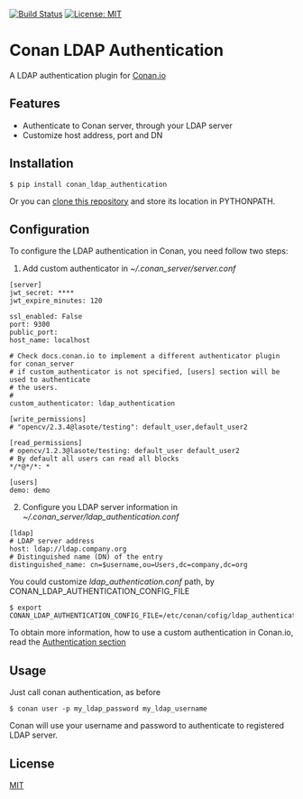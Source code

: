 [![Build Status](https://travis-ci.org/uilianries/conan-ldap-authentication.svg?branch=master)](https://travis-ci.org/uilianries/conan-ldap-authentication) [![License: MIT](https://img.shields.io/badge/License-MIT-yellow.svg)](https://opensource.org/licenses/MIT)
# Conan LDAP Authentication

A LDAP authentication plugin for [Conan.io](https://conan.io)

## Features
* Authenticate to Conan server, through your LDAP server
* Customize host address, port and DN

## Installation

    $ pip install conan_ldap_authentication

Or you can [clone this repository](http://github.com/uilianries/conan-ldap-authentication) and store its location in PYTHONPATH.

## Configuration

To configure the LDAP authentication in Conan, you need follow two steps:

1) Add custom authenticator in  *~/.conan_server/server.conf*
```
[server]
jwt_secret: ****
jwt_expire_minutes: 120

ssl_enabled: False
port: 9300
public_port:
host_name: localhost

# Check docs.conan.io to implement a different authenticator plugin for conan_server
# if custom_authenticator is not specified, [users] section will be used to authenticate
# the users.
#
custom_authenticator: ldap_authentication

[write_permissions]
# "opencv/2.3.4@lasote/testing": default_user,default_user2

[read_permissions]
# opencv/1.2.3@lasote/testing: default_user default_user2
# By default all users can read all blocks
*/*@*/*: *

[users]
demo: demo
```
2) Configure you LDAP server information in *~/.conan_server/ldap_authentication.conf*
```
[ldap]
# LDAP server address
host: ldap://ldap.company.org
# Distinguished name (DN) of the entry
distinguished_name: cn=$username,ou=Users,dc=company,dc=org

```

You could customize *ldap_authentication.conf* path, by CONAN_LDAP_AUTHENTICATION_CONFIG_FILE
```shell
$ export CONAN_LDAP_AUTHENTICATION_CONFIG_FILE=/etc/conan/cofig/ldap_authentication.conf
```

To obtain more information, how to use a custom authentication in Conan.io, read the [Authentication section](https://conanio.readthedocs.io/en/latest/server.html?highlight=authentication)

## Usage

Just call conan authentication, as before

    $ conan user -p my_ldap_password my_ldap_username

Conan will use your username and password to authenticate to registered LDAP server.

## License
[MIT](LICENSE.md)
